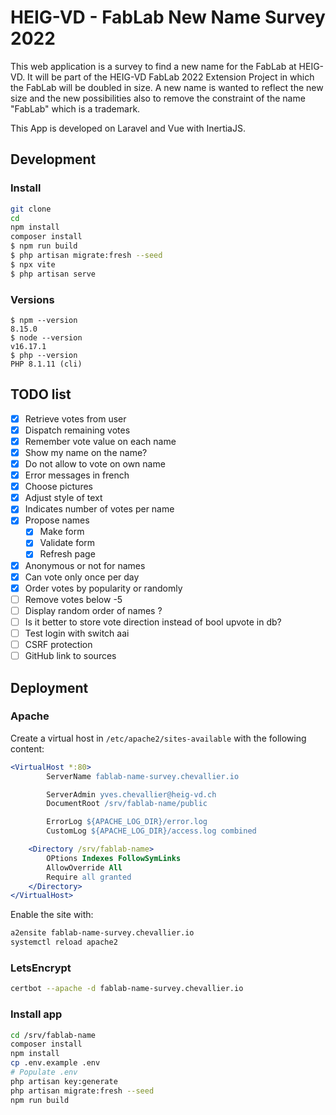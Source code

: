# HEIG-VD - FabLab New Name Survey 2022

This web application is a survey to find a new name for the FabLab at HEIG-VD.
It will be part of the HEIG-VD FabLab 2022 Extension Project in which the FabLab will be doubled in size. A new name is wanted to reflect the new size and the new possibilities also to remove the constraint of the name "FabLab" which is a trademark.

This App is developed on Laravel and Vue with InertiaJS.

## Development

### Install

```bash
git clone
cd
npm install
composer install
$ npm run build
$ php artisan migrate:fresh --seed
$ npx vite
$ php artisan serve
```

### Versions

```
$ npm --version
8.15.0
$ node --version
v16.17.1
$ php --version
PHP 8.1.11 (cli)
```

## TODO list

- [x] Retrieve votes from user
- [x] Dispatch remaining votes
- [x] Remember vote value on each name
- [x] Show my name on the name?
- [x] Do not allow to vote on own name
- [x] Error messages in french
- [x] Choose pictures
- [x] Adjust style of text
- [x] Indicates number of votes per name
- [x] Propose names
  - [x] Make form
  - [x] Validate form
  - [x] Refresh page
- [x] Anonymous or not for names
- [x] Can vote only once per day
- [x] Order votes by popularity or randomly
- [ ] Remove votes below -5
- [ ] Display random order of names ?
- [ ] Is it better to store vote direction instead of bool upvote in db?
- [ ] Test login with switch aai
- [ ] CSRF protection
- [ ] GitHub link to sources

## Deployment

### Apache

Create a virtual host in `/etc/apache2/sites-available` with the following content:

```apache
<VirtualHost *:80>
        ServerName fablab-name-survey.chevallier.io

        ServerAdmin yves.chevallier@heig-vd.ch
        DocumentRoot /srv/fablab-name/public

        ErrorLog ${APACHE_LOG_DIR}/error.log
        CustomLog ${APACHE_LOG_DIR}/access.log combined

    <Directory /srv/fablab-name>
        OPtions Indexes FollowSymLinks
        AllowOverride All
        Require all granted
    </Directory>
</VirtualHost>
```

Enable the site with:

```bash
a2ensite fablab-name-survey.chevallier.io
systemctl reload apache2
```

### LetsEncrypt

```bash
certbot --apache -d fablab-name-survey.chevallier.io
```

### Install app

```bash
cd /srv/fablab-name
composer install
npm install
cp .env.example .env
# Populate .env
php artisan key:generate
php artisan migrate:fresh --seed
npm run build
```
